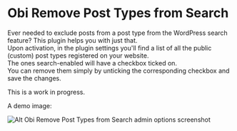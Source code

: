 Obi Remove Post Types from Search
=
Ever needed to exclude posts from a post type from the WordPress search feature? This plugin helps you with just that.  
Upon activation, in the plugin settings you'll find a list of all the public (custom) post types registered on your website.  
The ones search-enabled will have a checkbox ticked on.  
You can remove them simply by unticking the corresponding checkbox and save the changes.  

This is a work in progress.

A demo image:

![Alt Obi Remove Post Types from Search admin options screenshot](https://obijuan.dev/wp-content/uploads/2023/06/obi-remove-post-types-from-search.png)
